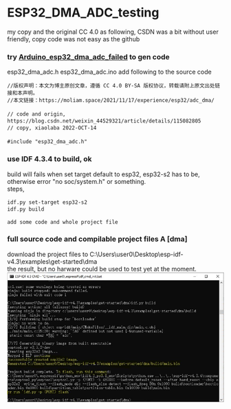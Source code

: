 # ESP32_DMA_ADC_testing  

my copy and the original CC 4.0 as following, CSDN was a bit without user friendly, copy code was not easy as the github  

### try [Arduino_esp32_dma_adc_failed](Arduino_esp32_dma_adc_failed) to gen code
esp32_dma_adc.h
esp32_dma_adc.ino
add following to the source code
```
//版权声明：本文为博主原创文章，遵循 CC 4.0 BY-SA 版权协议，转载请附上原文出处链接和本声明。   
//本文链接：https://moliam.space/2021/11/17/experience/esp32/adc_dma/  

// code and origin, https://blog.csdn.net/weixin_44529321/article/details/115082805
// copy, xiaolaba 2022-OCT-14

#include "esp32_dma_adc.h"
```


### use IDF 4.3.4 to build, ok
build will fails when set target default to esp32, esp32-s2 has to be, otherwise error "no soc/system.h" or something.  
steps,
```
idf.py set-target esp32-s2
idf.py build

```

```
add some code and whole project file
```

### full source code and compilable project files A [dma]
download the project files to C:\Users\user0\Desktop\esp-idf-v4.3\examples\get-started\dma  
the result, but no harware could be used to test yet at the moment.  
![dma/my_build_ok.JPG](dma/my_build_ok.JPG)  

